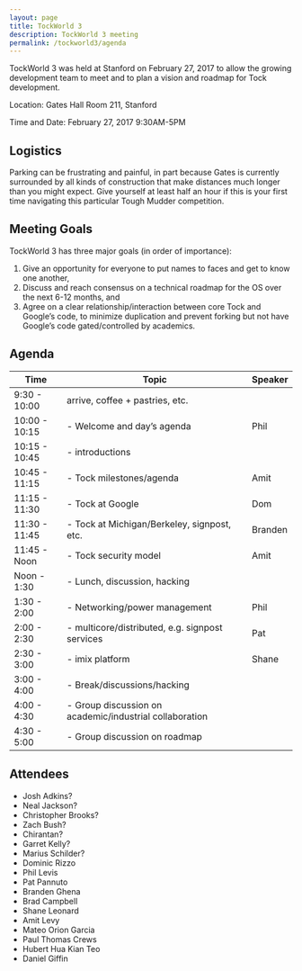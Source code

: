```yaml
---
layout: page
title: TockWorld 3
description: TockWorld 3 meeting
permalink: /tockworld3/agenda
---
```





TockWorld 3 was held at Stanford on February 27, 2017 to allow the growing
development team to meet and to plan a vision and roadmap for Tock development.


Location:
Gates Hall Room 211, Stanford

Time and Date:
February 27, 2017
9:30AM-5PM

## Logistics

Parking can be frustrating and painful, in part because Gates is currently
surrounded by all kinds of construction that make distances much longer than you
might expect. Give yourself at least half an hour if this is your first time
navigating this particular Tough Mudder competition.

## Meeting Goals

TockWorld 3 has three major goals (in order of importance):

1. Give an opportunity for everyone to put names to faces and get to know one
   another,
2. Discuss and reach consensus on a technical roadmap for the OS over the next
   6-12 months, and
3. Agree on a clear relationship/interaction between core Tock and Google’s
   code, to minimize duplication and prevent forking but not have Google’s code
   gated/controlled by academics.

## Agenda

|  Time         |  Topic                                       | Speaker       |
| ------------- |----------------------------------------------| ------------- |
| 9:30 - 10:00  | arrive, coffee + pastries, etc.              |               |
| 10:00 - 10:15 | -  Welcome and day’s agenda                  | Phil          |
| 10:15 - 10:45 | - introductions                              |               |
| 10:45 - 11:15 | - Tock milestones/agenda                     | Amit          |
| 11:15 - 11:30 | - Tock at Google                             | Dom           |
| 11:30 - 11:45 | - Tock at Michigan/Berkeley, signpost, etc.  | Branden       |
| 11:45 - Noon  | - Tock security model                        | Amit          |
| Noon - 1:30   | - Lunch, discussion, hacking                 |               |
| 1:30 - 2:00   | - Networking/power management                | Phil          |
| 2:00 - 2:30   | - multicore/distributed, e.g. signpost services | Pat        |
| 2:30 - 3:00   | - imix platform                              | Shane         |
| 3:00 - 4:00   | - Break/discussions/hacking                  |               |
| 4:00 - 4:30   | - Group discussion on academic/industrial collaboration |    |
| 4:30 - 5:00   | - Group discussion on roadmap                |               |



## Attendees


- Josh Adkins?
- Neal Jackson?
- Christopher Brooks?
- Zach Bush?
- Chirantan?
- Garret Kelly?
- Marius Schilder?
- Dominic Rizzo
- Phil Levis
- Pat Pannuto
- Branden Ghena
- Brad Campbell
- Shane Leonard
- Amit Levy
- Mateo Orion Garcia
- Paul Thomas Crews
- Hubert Hua Kian Teo
- Daniel Giffin
